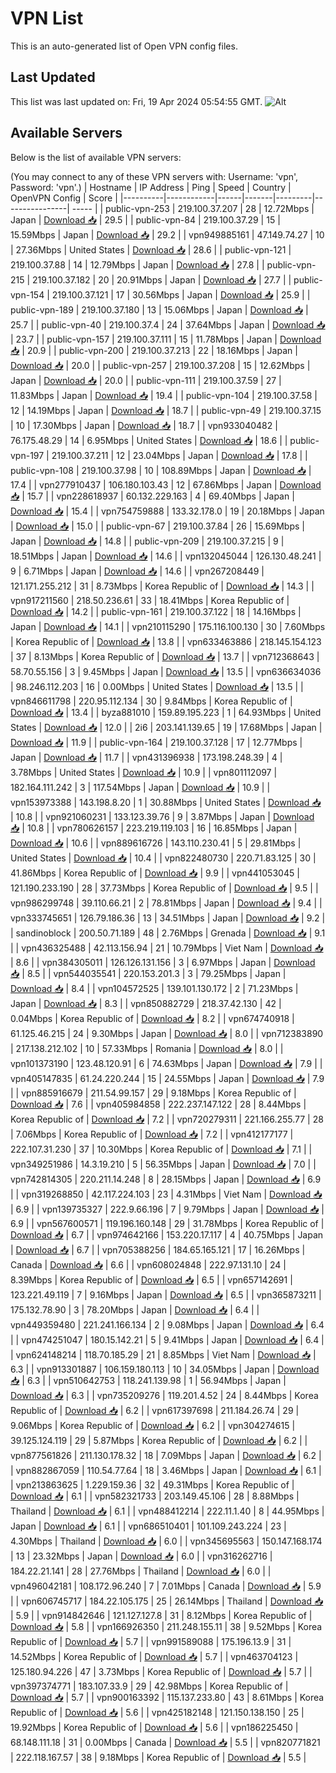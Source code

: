 # VPN List

This is an auto-generated list of Open VPN config files.

## Last Updated

This list was last updated on: Fri, 19 Apr 2024 05:54:55 GMT.
![Alt](https://repobeats.axiom.co/api/embed/186b98318ef1479477931607c1ad7d823f12451f.svg "Repobeats analytics image")

## Available Servers

Below is the list of available VPN servers:

(You may connect to any of these VPN servers with: Username: 'vpn', Password: 'vpn'.)
| Hostname | IP Address | Ping | Speed | Country | OpenVPN Config | Score |
|----------|------------|------|-------|---------|----------------| ----- |
| public-vpn-253 | 219.100.37.207 | 28 | 12.72Mbps | Japan | [Download 📥](./configs/server_0_JP.ovpn) | 29.5 |
| public-vpn-84 | 219.100.37.29 | 15 | 15.59Mbps | Japan | [Download 📥](./configs/server_1_JP.ovpn) | 29.2 |
| vpn949885161 | 47.149.74.27 | 10 | 27.36Mbps | United States | [Download 📥](./configs/server_2_US.ovpn) | 28.6 |
| public-vpn-121 | 219.100.37.88 | 14 | 12.79Mbps | Japan | [Download 📥](./configs/server_3_JP.ovpn) | 27.8 |
| public-vpn-215 | 219.100.37.182 | 20 | 20.91Mbps | Japan | [Download 📥](./configs/server_4_JP.ovpn) | 27.7 |
| public-vpn-154 | 219.100.37.121 | 17 | 30.56Mbps | Japan | [Download 📥](./configs/server_5_JP.ovpn) | 25.9 |
| public-vpn-189 | 219.100.37.180 | 13 | 15.06Mbps | Japan | [Download 📥](./configs/server_6_JP.ovpn) | 25.7 |
| public-vpn-40 | 219.100.37.4 | 24 | 37.64Mbps | Japan | [Download 📥](./configs/server_7_JP.ovpn) | 23.7 |
| public-vpn-157 | 219.100.37.111 | 15 | 11.78Mbps | Japan | [Download 📥](./configs/server_8_JP.ovpn) | 20.9 |
| public-vpn-200 | 219.100.37.213 | 22 | 18.16Mbps | Japan | [Download 📥](./configs/server_9_JP.ovpn) | 20.0 |
| public-vpn-257 | 219.100.37.208 | 15 | 12.62Mbps | Japan | [Download 📥](./configs/server_10_JP.ovpn) | 20.0 |
| public-vpn-111 | 219.100.37.59 | 27 | 11.83Mbps | Japan | [Download 📥](./configs/server_11_JP.ovpn) | 19.4 |
| public-vpn-104 | 219.100.37.58 | 12 | 14.19Mbps | Japan | [Download 📥](./configs/server_12_JP.ovpn) | 18.7 |
| public-vpn-49 | 219.100.37.15 | 10 | 17.30Mbps | Japan | [Download 📥](./configs/server_13_JP.ovpn) | 18.7 |
| vpn933040482 | 76.175.48.29 | 14 | 6.95Mbps | United States | [Download 📥](./configs/server_14_US.ovpn) | 18.6 |
| public-vpn-197 | 219.100.37.211 | 12 | 23.04Mbps | Japan | [Download 📥](./configs/server_15_JP.ovpn) | 17.8 |
| public-vpn-108 | 219.100.37.98 | 10 | 108.89Mbps | Japan | [Download 📥](./configs/server_16_JP.ovpn) | 17.4 |
| vpn277910437 | 106.180.103.43 | 12 | 67.86Mbps | Japan | [Download 📥](./configs/server_17_JP.ovpn) | 15.7 |
| vpn228618937 | 60.132.229.163 | 4 | 69.40Mbps | Japan | [Download 📥](./configs/server_18_JP.ovpn) | 15.4 |
| vpn754759888 | 133.32.178.0 | 19 | 20.18Mbps | Japan | [Download 📥](./configs/server_19_JP.ovpn) | 15.0 |
| public-vpn-67 | 219.100.37.84 | 26 | 15.69Mbps | Japan | [Download 📥](./configs/server_20_JP.ovpn) | 14.8 |
| public-vpn-209 | 219.100.37.215 | 9 | 18.51Mbps | Japan | [Download 📥](./configs/server_21_JP.ovpn) | 14.6 |
| vpn132045044 | 126.130.48.241 | 9 | 6.71Mbps | Japan | [Download 📥](./configs/server_22_JP.ovpn) | 14.6 |
| vpn267208449 | 121.171.255.212 | 31 | 8.73Mbps | Korea Republic of | [Download 📥](./configs/server_23_KR.ovpn) | 14.3 |
| vpn917211560 | 218.50.236.61 | 33 | 18.41Mbps | Korea Republic of | [Download 📥](./configs/server_24_KR.ovpn) | 14.2 |
| public-vpn-161 | 219.100.37.122 | 18 | 14.16Mbps | Japan | [Download 📥](./configs/server_25_JP.ovpn) | 14.1 |
| vpn210115290 | 175.116.100.130 | 30 | 7.60Mbps | Korea Republic of | [Download 📥](./configs/server_26_KR.ovpn) | 13.8 |
| vpn633463886 | 218.145.154.123 | 37 | 8.13Mbps | Korea Republic of | [Download 📥](./configs/server_27_KR.ovpn) | 13.7 |
| vpn712368643 | 58.70.55.156 | 3 | 9.45Mbps | Japan | [Download 📥](./configs/server_28_JP.ovpn) | 13.5 |
| vpn636634036 | 98.246.112.203 | 16 | 0.00Mbps | United States | [Download 📥](./configs/server_29_US.ovpn) | 13.5 |
| vpn846611798 | 220.95.112.134 | 30 | 9.84Mbps | Korea Republic of | [Download 📥](./configs/server_30_KR.ovpn) | 13.4 |
| byza881010 | 159.89.195.223 | 1 | 64.93Mbps | United States | [Download 📥](./configs/server_31_US.ovpn) | 12.0 |
| 2i6 | 203.141.139.65 | 19 | 17.68Mbps | Japan | [Download 📥](./configs/server_32_JP.ovpn) | 11.9 |
| public-vpn-164 | 219.100.37.128 | 17 | 12.77Mbps | Japan | [Download 📥](./configs/server_33_JP.ovpn) | 11.7 |
| vpn431396938 | 173.198.248.39 | 4 | 3.78Mbps | United States | [Download 📥](./configs/server_34_US.ovpn) | 10.9 |
| vpn801112097 | 182.164.111.242 | 3 | 117.54Mbps | Japan | [Download 📥](./configs/server_35_JP.ovpn) | 10.9 |
| vpn153973388 | 143.198.8.20 | 1 | 30.88Mbps | United States | [Download 📥](./configs/server_36_US.ovpn) | 10.8 |
| vpn921060231 | 133.123.39.76 | 9 | 3.87Mbps | Japan | [Download 📥](./configs/server_37_JP.ovpn) | 10.8 |
| vpn780626157 | 223.219.119.103 | 16 | 16.85Mbps | Japan | [Download 📥](./configs/server_38_JP.ovpn) | 10.6 |
| vpn889616726 | 143.110.230.41 | 5 | 29.81Mbps | United States | [Download 📥](./configs/server_39_US.ovpn) | 10.4 |
| vpn822480730 | 220.71.83.125 | 30 | 41.86Mbps | Korea Republic of | [Download 📥](./configs/server_40_KR.ovpn) | 9.9 |
| vpn441053045 | 121.190.233.190 | 28 | 37.73Mbps | Korea Republic of | [Download 📥](./configs/server_41_KR.ovpn) | 9.5 |
| vpn986299748 | 39.110.66.21 | 2 | 78.81Mbps | Japan | [Download 📥](./configs/server_42_JP.ovpn) | 9.4 |
| vpn333745651 | 126.79.186.36 | 13 | 34.51Mbps | Japan | [Download 📥](./configs/server_43_JP.ovpn) | 9.2 |
| sandinoblock | 200.50.71.189 | 48 | 2.76Mbps | Grenada | [Download 📥](./configs/server_44_GD.ovpn) | 9.1 |
| vpn436325488 | 42.113.156.94 | 21 | 10.79Mbps | Viet Nam | [Download 📥](./configs/server_45_VN.ovpn) | 8.6 |
| vpn384305011 | 126.126.131.156 | 3 | 6.97Mbps | Japan | [Download 📥](./configs/server_46_JP.ovpn) | 8.5 |
| vpn544035541 | 220.153.201.3 | 3 | 79.25Mbps | Japan | [Download 📥](./configs/server_47_JP.ovpn) | 8.4 |
| vpn104572525 | 139.101.130.172 | 2 | 71.23Mbps | Japan | [Download 📥](./configs/server_48_JP.ovpn) | 8.3 |
| vpn850882729 | 218.37.42.130 | 42 | 0.04Mbps | Korea Republic of | [Download 📥](./configs/server_49_KR.ovpn) | 8.2 |
| vpn674740918 | 61.125.46.215 | 24 | 9.30Mbps | Japan | [Download 📥](./configs/server_50_JP.ovpn) | 8.0 |
| vpn712383890 | 217.138.212.102 | 10 | 57.33Mbps | Romania | [Download 📥](./configs/server_51_RO.ovpn) | 8.0 |
| vpn101373190 | 123.48.120.91 | 6 | 74.63Mbps | Japan | [Download 📥](./configs/server_52_JP.ovpn) | 7.9 |
| vpn405147835 | 61.24.220.244 | 15 | 24.55Mbps | Japan | [Download 📥](./configs/server_53_JP.ovpn) | 7.9 |
| vpn885916679 | 211.54.99.157 | 29 | 9.18Mbps | Korea Republic of | [Download 📥](./configs/server_54_KR.ovpn) | 7.6 |
| vpn405984858 | 222.237.147.122 | 28 | 8.44Mbps | Korea Republic of | [Download 📥](./configs/server_55_KR.ovpn) | 7.2 |
| vpn720279311 | 221.166.255.77 | 28 | 7.06Mbps | Korea Republic of | [Download 📥](./configs/server_56_KR.ovpn) | 7.2 |
| vpn412177177 | 222.107.31.230 | 37 | 10.30Mbps | Korea Republic of | [Download 📥](./configs/server_57_KR.ovpn) | 7.1 |
| vpn349251986 | 14.3.19.210 | 5 | 56.35Mbps | Japan | [Download 📥](./configs/server_58_JP.ovpn) | 7.0 |
| vpn742814305 | 220.211.14.248 | 8 | 28.15Mbps | Japan | [Download 📥](./configs/server_59_JP.ovpn) | 6.9 |
| vpn319268850 | 42.117.224.103 | 23 | 4.31Mbps | Viet Nam | [Download 📥](./configs/server_60_VN.ovpn) | 6.9 |
| vpn139735327 | 222.9.66.196 | 7 | 9.79Mbps | Japan | [Download 📥](./configs/server_61_JP.ovpn) | 6.9 |
| vpn567600571 | 119.196.160.148 | 29 | 31.78Mbps | Korea Republic of | [Download 📥](./configs/server_62_KR.ovpn) | 6.7 |
| vpn974642166 | 153.220.17.117 | 4 | 40.75Mbps | Japan | [Download 📥](./configs/server_63_JP.ovpn) | 6.7 |
| vpn705388256 | 184.65.165.121 | 17 | 16.26Mbps | Canada | [Download 📥](./configs/server_64_CA.ovpn) | 6.6 |
| vpn608024848 | 222.97.131.10 | 24 | 8.39Mbps | Korea Republic of | [Download 📥](./configs/server_65_KR.ovpn) | 6.5 |
| vpn657142691 | 123.221.49.119 | 7 | 9.16Mbps | Japan | [Download 📥](./configs/server_66_JP.ovpn) | 6.5 |
| vpn365873211 | 175.132.78.90 | 3 | 78.20Mbps | Japan | [Download 📥](./configs/server_67_JP.ovpn) | 6.4 |
| vpn449359480 | 221.241.166.134 | 2 | 9.08Mbps | Japan | [Download 📥](./configs/server_68_JP.ovpn) | 6.4 |
| vpn474251047 | 180.15.142.21 | 5 | 9.41Mbps | Japan | [Download 📥](./configs/server_69_JP.ovpn) | 6.4 |
| vpn624148214 | 118.70.185.29 | 21 | 8.85Mbps | Viet Nam | [Download 📥](./configs/server_70_VN.ovpn) | 6.3 |
| vpn913301887 | 106.159.180.113 | 10 | 34.05Mbps | Japan | [Download 📥](./configs/server_71_JP.ovpn) | 6.3 |
| vpn510642753 | 118.241.139.98 | 1 | 56.94Mbps | Japan | [Download 📥](./configs/server_72_JP.ovpn) | 6.3 |
| vpn735209276 | 119.201.4.52 | 24 | 8.44Mbps | Korea Republic of | [Download 📥](./configs/server_73_KR.ovpn) | 6.2 |
| vpn617397698 | 211.184.26.74 | 29 | 9.06Mbps | Korea Republic of | [Download 📥](./configs/server_74_KR.ovpn) | 6.2 |
| vpn304274615 | 39.125.124.119 | 29 | 5.87Mbps | Korea Republic of | [Download 📥](./configs/server_75_KR.ovpn) | 6.2 |
| vpn877561826 | 211.130.178.32 | 18 | 7.09Mbps | Japan | [Download 📥](./configs/server_76_JP.ovpn) | 6.2 |
| vpn882867059 | 110.54.77.64 | 18 | 3.46Mbps | Japan | [Download 📥](./configs/server_77_JP.ovpn) | 6.1 |
| vpn213863625 | 1.229.159.36 | 32 | 49.31Mbps | Korea Republic of | [Download 📥](./configs/server_78_KR.ovpn) | 6.1 |
| vpn582321733 | 203.149.45.106 | 28 | 8.88Mbps | Thailand | [Download 📥](./configs/server_79_TH.ovpn) | 6.1 |
| vpn488412214 | 222.11.1.40 | 8 | 44.95Mbps | Japan | [Download 📥](./configs/server_80_JP.ovpn) | 6.1 |
| vpn686510401 | 101.109.243.224 | 23 | 4.30Mbps | Thailand | [Download 📥](./configs/server_81_TH.ovpn) | 6.0 |
| vpn345695563 | 150.147.168.174 | 13 | 23.32Mbps | Japan | [Download 📥](./configs/server_82_JP.ovpn) | 6.0 |
| vpn316262716 | 184.22.21.141 | 28 | 27.76Mbps | Thailand | [Download 📥](./configs/server_83_TH.ovpn) | 6.0 |
| vpn496042181 | 108.172.96.240 | 7 | 7.01Mbps | Canada | [Download 📥](./configs/server_84_CA.ovpn) | 5.9 |
| vpn606745717 | 184.22.105.175 | 25 | 26.14Mbps | Thailand | [Download 📥](./configs/server_85_TH.ovpn) | 5.9 |
| vpn914842646 | 121.127.127.8 | 31 | 8.12Mbps | Korea Republic of | [Download 📥](./configs/server_86_KR.ovpn) | 5.8 |
| vpn166926350 | 211.248.155.11 | 38 | 9.52Mbps | Korea Republic of | [Download 📥](./configs/server_87_KR.ovpn) | 5.7 |
| vpn991589088 | 175.196.13.9 | 31 | 14.52Mbps | Korea Republic of | [Download 📥](./configs/server_88_KR.ovpn) | 5.7 |
| vpn463704123 | 125.180.94.226 | 47 | 3.73Mbps | Korea Republic of | [Download 📥](./configs/server_89_KR.ovpn) | 5.7 |
| vpn397374771 | 183.107.33.9 | 29 | 42.98Mbps | Korea Republic of | [Download 📥](./configs/server_90_KR.ovpn) | 5.7 |
| vpn900163392 | 115.137.233.80 | 43 | 8.61Mbps | Korea Republic of | [Download 📥](./configs/server_91_KR.ovpn) | 5.6 |
| vpn425182148 | 121.150.138.150 | 25 | 19.92Mbps | Korea Republic of | [Download 📥](./configs/server_92_KR.ovpn) | 5.6 |
| vpn186225450 | 68.148.111.18 | 31 | 0.00Mbps | Canada | [Download 📥](./configs/server_93_CA.ovpn) | 5.5 |
| vpn820771821 | 222.118.167.57 | 38 | 9.18Mbps | Korea Republic of | [Download 📥](./configs/server_94_KR.ovpn) | 5.5 |
